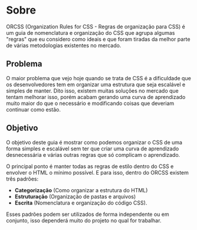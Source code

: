 # Sobre

ORCSS (Organization Rules for CSS - Regras de organização para CSS)  é um guia de nomenclatura e organização do CSS que agrupa algumas "regras" que eu considero como ideais e que foram tiradas da melhor parte de várias metodologias existentes no mercado.

## Problema

O maior problema que vejo hoje quando se trata de CSS é a dificuldade que os desenvolvedores tem em organizar uma estrutura que seja escalável e simples de manter. Dito isso, existem muitas soluções no mercado que tentam melhorar isso, porém acabam gerando uma curva de aprendizado muito maior do que o necessário e modificando coisas que deveriam continuar como estão.

## Objetivo

O objetivo deste guia é mostrar como podemos organizar o CSS de uma forma simples e escalável sem ter que criar uma curva de aprendizado desnecessária e várias outras regras que só complicam o aprendizado.

O principal ponto é manter todas as regras de estilo dentro do CSS e envolver o HTML o mínimo possível. E para isso, dentro do ORCSS existem três padrões:

- **Categorização** (Como organizar a estrutura do HTML)
- **Estruturação** (Organização de pastas e arquivos)
- **Escrita** (Nomenclatura e organização do código CSS).

Esses padrões podem ser utilizados de forma independente ou em conjunto, isso dependerá muito do projeto no qual for trabalhar.